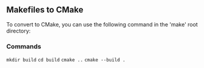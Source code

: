 ## Makefiles to CMake

To convert to CMake, you can use the following command in the 'make' root directory:

### Commands 

`mkdir build`
`cd build`
`cmake ..`
`cmake --build .`